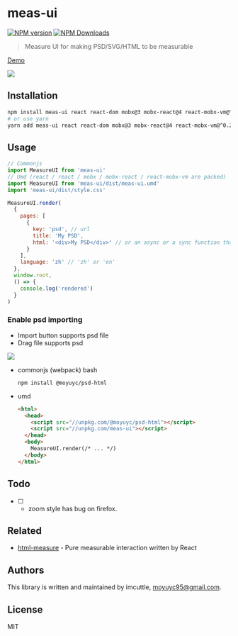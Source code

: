 # meas-ui

[![NPM version](https://img.shields.io/npm/v/meas-ui.svg?style=flat-square)](https://www.npmjs.com/package/meas-ui)
[![NPM Downloads](https://img.shields.io/npm/dm/meas-ui.svg?style=flat-square&maxAge=43200)](https://www.npmjs.com/package/meas-ui)

> Measure UI for making PSD/SVG/HTML to be measurable

[Demo](https://imcuttle.github.io/measure)

![](https://i.loli.net/2018/09/24/5ba8ae0a7e1e7.png)

## Installation

```bash
npm install meas-ui react react-dom mobx@3 mobx-react@4 react-mobx-vm@^0.2.0
# or use yarn
yarn add meas-ui react react-dom mobx@3 mobx-react@4 react-mobx-vm@^0.2.0
```

## Usage

```javascript
// Commonjs
import MeasureUI from 'meas-ui'
// Umd (react / react / mobx / mobx-react / react-mobx-vm are packed)
import MeasureUI from 'meas-ui/dist/meas-ui.umd'
import 'meas-ui/dist/style.css'

MeasureUI.render(
  {
    pages: [
      {
        key: 'psd', // url
        title: 'My PSD',
        html: '<div>My PSD</div>' // or an async or a sync function that resolved html string
      }
    ],
    language: 'zh' // 'zh' or 'en'
  },
  window.root,
  () => {
    console.log('rendered')
  }
)
```

### Enable psd importing

- Import button supports psd file
- Drag file supports psd

![](https://i.loli.net/2018/09/24/5ba8aff4ab284.png)

- commonjs (webpack)
  bash

  ```
  npm install @moyuyc/psd-html
  ```

- umd
  ```html
  <html>
    <head>
      <script src="//unpkg.com/@moyuyc/psd-html"></script>
      <script src="//unpkg.com/meas-ui"></script>
    </head>
    <body>
      MeasureUI.render(/* ... */)
    </body>
  </html>
  ```

## Todo

- [ ] - zoom style has bug on firefox.

## Related

- [html-measure](../html-measure) - Pure measurable interaction written by React

## Authors

This library is written and maintained by imcuttle, [moyuyc95@gmail.com](mailto:moyuyc95@gmail.com).

## License

MIT
